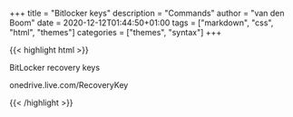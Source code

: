 +++
title = "Bitlocker keys"
description = "Commands"
author = "van den Boom"
date = 2020-12-12T01:44:50+01:00
tags = ["markdown", "css", "html", "themes"]
categories = ["themes", "syntax"]
+++

{{< highlight html >}}

BitLocker recovery keys

onedrive.live.com/RecoveryKey



{{< /highlight >}}
